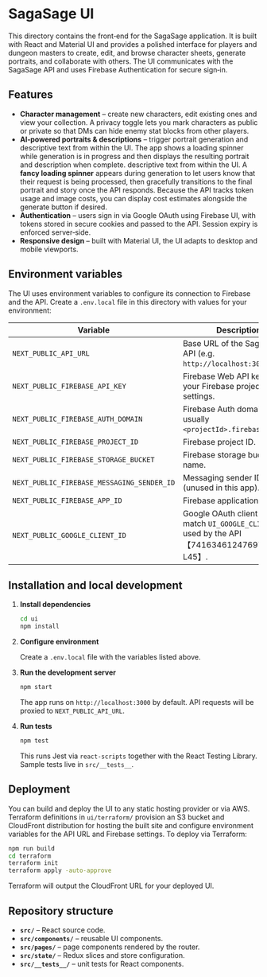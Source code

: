 # SagaSage UI

This directory contains the front‑end for the SagaSage application.  It is built
with React and Material UI and provides a polished interface for players and
dungeon masters to create, edit, and browse character sheets, generate
portraits, and collaborate with others.  The UI communicates with the SagaSage
API and uses Firebase Authentication for secure sign‑in.

## Features

- **Character management** – create new characters, edit existing ones and view
  your collection.  A privacy toggle lets you mark characters as public or
  private so that DMs can hide enemy stat blocks from other players.
- **AI‑powered portraits & descriptions** – trigger portrait generation and
  descriptive text from within the UI.  The app shows a loading spinner while
  generation is in progress and then displays the resulting portrait and
  description when complete.
  descriptive text from within the UI.  A **fancy loading spinner** appears
  during generation to let users know that their request is being processed,
  then gracefully transitions to the final portrait and story once the API
  responds.  Because the API tracks token usage and image costs, you can
  display cost estimates alongside the generate button if desired.
- **Authentication** – users sign in via Google OAuth using Firebase UI,
  with tokens stored in secure cookies and passed to the API.  Session expiry
  is enforced server‑side.
- **Responsive design** – built with Material UI, the UI adapts to desktop
  and mobile viewports.

## Environment variables

The UI uses environment variables to configure its connection to Firebase and
the API.  Create a `.env.local` file in this directory with values for your
environment:

| Variable                             | Description |
|--------------------------------------|-------------|
| `NEXT_PUBLIC_API_URL`                | Base URL of the SagaSage API (e.g. `http://localhost:3001`). |
| `NEXT_PUBLIC_FIREBASE_API_KEY`       | Firebase Web API key from your Firebase project settings. |
| `NEXT_PUBLIC_FIREBASE_AUTH_DOMAIN`   | Firebase Auth domain, usually `<projectId>.firebaseapp.com`. |
| `NEXT_PUBLIC_FIREBASE_PROJECT_ID`    | Firebase project ID. |
| `NEXT_PUBLIC_FIREBASE_STORAGE_BUCKET`| Firebase storage bucket name. |
| `NEXT_PUBLIC_FIREBASE_MESSAGING_SENDER_ID` | Messaging sender ID (unused in this app). |
| `NEXT_PUBLIC_FIREBASE_APP_ID`        | Firebase application ID. |
| `NEXT_PUBLIC_GOOGLE_CLIENT_ID`       | Google OAuth client ID; must match `UI_GOOGLE_CLIENT_ID` used by the API【741634612476973†L36-L45】. |

## Installation and local development

1. **Install dependencies**

   ```bash
   cd ui
   npm install
   ```

2. **Configure environment**

   Create a `.env.local` file with the variables listed above.

3. **Run the development server**

   ```bash
   npm start
   ```

   The app runs on `http://localhost:3000` by default.  API requests will be
   proxied to `NEXT_PUBLIC_API_URL`.

4. **Run tests**

   ```bash
   npm test
   ```

   This runs Jest via `react-scripts` together with the React Testing
   Library.  Sample tests live in `src/__tests__`.

## Deployment

You can build and deploy the UI to any static hosting provider or via AWS.
Terraform definitions in `ui/terraform/` provision an S3 bucket and
CloudFront distribution for hosting the built site and configure environment
variables for the API URL and Firebase settings.  To deploy via Terraform:

```bash
npm run build
cd terraform
terraform init
terraform apply -auto-approve
```

Terraform will output the CloudFront URL for your deployed UI.

## Repository structure

- **`src/`** – React source code.
- **`src/components/`** – reusable UI components.
- **`src/pages/`** – page components rendered by the router.
- **`src/state/`** – Redux slices and store configuration.
- **`src/__tests__/`** – unit tests for React components.